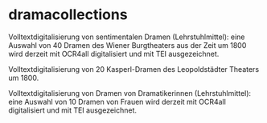 # dramacollections
Volltextdigitalisierung von sentimentalen Dramen (Lehrstuhlmittel): eine Auswahl von 40 Dramen des Wiener Burgtheaters aus der Zeit um 1800 wird derzeit mit OCR4all digitalisiert und mit TEI ausgezeichnet.

Volltextdigitalisierung von 20 Kasperl-Dramen des Leopoldstädter Theaters um 1800. 

Volltextdigitalisierung von Dramen von Dramatikerinnen (Lehrstuhlmittel): eine Auswahl von 10 Dramen von Frauen wird derzeit mit OCR4all digitalisiert und mit TEI ausgezeichnet.

